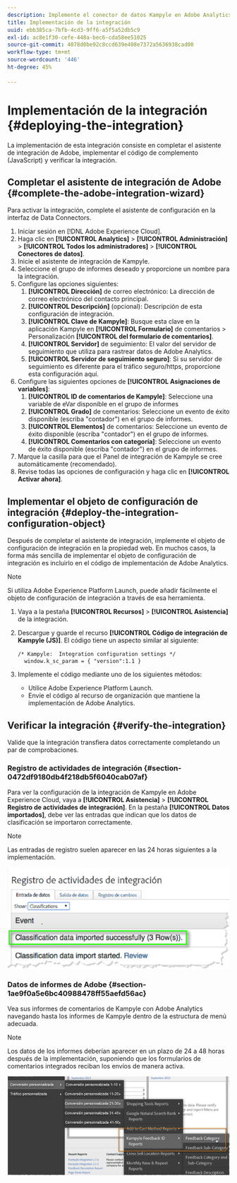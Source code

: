 ```yaml
---
description: Implemente el conector de datos Kampyle en Adobe Analytics.
title: Implementación de la integración
uuid: ebb385ca-7bfb-4cd3-9ff6-a5f5a52db5c9
exl-id: ac8e1f30-cefe-448a-bec6-cda58ee51025
source-git-commit: 4078d0be92c8ccd639e408e7372a5636938cad00
workflow-type: tm+mt
source-wordcount: '446'
ht-degree: 45%

---
```


# Implementación de la integración {#deploying-the-integration}

La implementación de esta integración consiste en completar el asistente de integración de Adobe, implementar el código de complemento (JavaScript) y verificar la integración.

## Completar el asistente de integración de Adobe {#complete-the-adobe-integration-wizard}

Para activar la integración, complete el asistente de configuración en la interfaz de Data Connectors.

1. Iniciar sesión en [!DNL Adobe Experience Cloud].
1. Haga clic en **[!UICONTROL Analytics]** > **[!UICONTROL Administración]** > **[!UICONTROL Todos los administradores]** > **[!UICONTROL Conectores de datos]**.
1. Inicie el asistente de integración de Kampyle.
1. Seleccione el grupo de informes deseado y proporcione un nombre para la integración.
1. Configure las opciones siguientes:
   1. **[!UICONTROL Dirección]** de correo electrónico: La dirección de correo electrónico del contacto principal.
   1. **[!UICONTROL Descripción]**  (opcional): Descripción de esta configuración de integración.
   1. **[!UICONTROL Clave de Kampyle]**: Busque esta clave en la aplicación Kampyle en  **[!UICONTROL Formulario]**  de comentarios > Personalización  **[!UICONTROL del formulario de comentarios]**.
   1. **[!UICONTROL Servidor]** de seguimiento: El valor del servidor de seguimiento que utiliza para rastrear datos de Adobe Analytics.
   1. **[!UICONTROL Servidor de seguimiento seguro]**: Si su servidor de seguimiento es diferente para el tráfico seguro/https, proporcione esta configuración aquí.
1. Configure las siguientes opciones de **[!UICONTROL Asignaciones de variables]**:
   1. **[!UICONTROL ID de comentarios de Kampyle]**: Seleccione una variable de eVar disponible en el grupo de informes
   1. **[!UICONTROL Grado]** de comentarios: Seleccione un evento de éxito disponible (escriba &quot;contador&quot;) en el grupo de informes.
   1. **[!UICONTROL Elementos]** de comentarios: Seleccione un evento de éxito disponible (escriba &quot;contador&quot;) en el grupo de informes.
   1. **[!UICONTROL Comentarios con categoría]**: Seleccione un evento de éxito disponible (escriba &quot;contador&quot;) en el grupo de informes.
1. Marque la casilla para que el Panel de integración de Kampyle se cree automáticamente (recomendado).
1. Revise todas las opciones de configuración y haga clic en **[!UICONTROL Activar ahora]**.

## Implementar el objeto de configuración de integración {#deploy-the-integration-configuration-object}

Después de completar el asistente de integración, implemente el objeto de configuración de integración en la propiedad web. En muchos casos, la forma más sencilla de implementar el objeto de configuración de integración es incluirlo en el código de implementación de Adobe Analytics.

>[!NOTE]
>
>Si utiliza Adobe Experience Platform Launch, puede añadir fácilmente el objeto de configuración de integración a través de esa herramienta.

1. Vaya a la pestaña **[!UICONTROL Recursos]** > **[!UICONTROL Asistencia]** de la integración.
1. Descargue y guarde el recurso **[!UICONTROL Código de integración de Kampyle (JS)]**. El código tiene un aspecto similar al siguiente:

   ```
   /* Kampyle:  Integration configuration settings */
     window.k_sc_param = { "version":1.1 }
   ```

1. Implemente el código mediante uno de los siguientes métodos:

   * Utilice Adobe Experience Platform Launch.
   * Envíe el código al recurso de organización que mantiene la implementación de Adobe Analytics.

## Verificar la integración {#verify-the-integration}

Valide que la integración transfiera datos correctamente completando un par de comprobaciones.

### Registro de actividades de integración {#section-0472df9180db4f218db5f6040cab07af}

Para ver la configuración de la integración de Kampyle en Adobe Experience Cloud, vaya a **[!UICONTROL Asistencia]** > **[!UICONTROL Registro de actividades de integración]**. En la pestaña **[!UICONTROL Datos importados]**, debe ver las entradas que indican que los datos de clasificación se importaron correctamente.

>[!NOTE]
>
>Las entradas de registro suelen aparecer en las 24 horas siguientes a la implementación.

![Registro de actividades de integración](assets/integration_activity_log.png)

### Datos de informes de Adobe {#section-1ae9f0a5e6bc40988478ff55aefd56ac}

Vea sus informes de comentarios de Kampyle con Adobe Analytics navegando hasta los informes de Kampyle dentro de la estructura de menú adecuada.

>[!NOTE]
>
>Los datos de los informes deberían aparecer en un plazo de 24 a 48 horas después de la implementación, suponiendo que los formularios de comentarios integrados reciban los envíos de manera activa.

![datos de informes de Adobe](assets/adobe_reporting_data.png)
